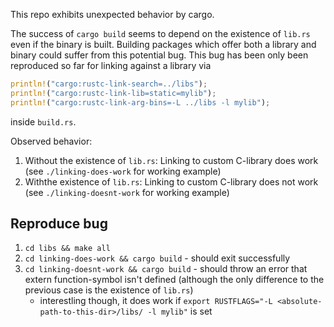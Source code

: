 This repo exhibits unexpected behavior by cargo.

The success of `cargo build` seems to depend on the existence of `lib.rs` even if the binary is built.
Building packages which offer both a library and binary could suffer from this potential bug. This bug has been only been reproduced so far for linking against a library via
```rust
println!("cargo:rustc-link-search=../libs");
println!("cargo:rustc-link-lib=static=mylib");
println!("cargo:rustc-link-arg-bins=-L ../libs -l mylib");
```
inside `build.rs`.

Observed behavior:
1. Without the existence of `lib.rs`: Linking to custom C-library does work (see `./linking-does-work` for working example)
2. Withthe existence of `lib.rs`: Linking to custom C-library does not work (see `./linking-doesnt-work` for working example)

## Reproduce bug

1. `cd libs && make all`
2. `cd linking-does-work && cargo build` - should exit successfully
3. `cd linking-doesnt-work && cargo build` - should throw an error that extern function-symbol isn't defined (although the only difference to the previous case is the existence of `lib.rs`)
    - interestling though, it does work if `export RUSTFLAGS="-L <absolute-path-to-this-dir>/libs/ -l mylib"` is set
